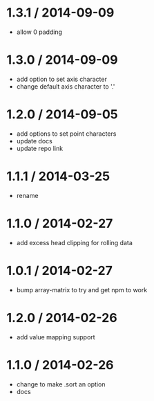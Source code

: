 1.3.1 / 2014-09-09
==================

 * allow 0 padding

1.3.0 / 2014-09-09
==================

 * add option to set axis character
 * change default axis character to '.'


1.2.0 / 2014-09-05
==================

 * add options to set point characters
 * update docs
 * update repo link

1.1.1 / 2014-03-25
==================

 * rename

1.1.0 / 2014-02-27
==================

 * add excess head clipping for rolling data

1.0.1 / 2014-02-27
==================

 * bump array-matrix to try and get npm to work

1.2.0 / 2014-02-26
==================

 * add value mapping support

1.1.0 / 2014-02-26
==================

 * change to make .sort an option
 * docs
